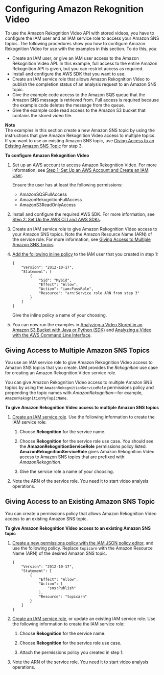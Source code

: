 # Configuring Amazon Rekognition Video<a name="api-video-roles"></a>

To use the Amazon Rekognition Video API with stored videos, you have to configure the IAM user and an IAM service role to access your Amazon SNS topics\. The following procedures show you how to configure Amazon Rekognition Video for use with the examples in this section\. To do this, you: 
+ Create an IAM user, or give an IAM user access to the Amazon Rekognition Video API\. In this example, full access to the entire Amazon Rekognition API is given, but you can restrict access as required\.
+ Install and configure the AWS SDK that you want to use\. 
+ Create an IAM service role that allows Amazon Rekognition Video to publish the completion status of an analysis request to an Amazon SNS topic\. 
+ Give the example code access to the Amazon SQS queue that the Amazon SNS message is retrieved from\. Full access is required because the example code deletes the message from the queue\.
+ Give the example code read access to the Amazon S3 bucket that contains the stored video file\. 

**Note**  
The examples in this section create a new Amazon SNS topic by using the instructions that give Amazon Rekognition Video access to multiple topics\. If you want to use an existing Amazon SNS topic, use [Giving Access to an Existing Amazon SNS Topic](#api-video-roles-single-topics) for step 3\.

**To configure Amazon Rekognition Video**

1. Set up an AWS account to access Amazon Rekognition Video\. For more information, see [Step 1: Set Up an AWS Account and Create an IAM User](setting-up.md)\.

   Ensure the user has at least the following permissions:
   + AmazonSQSFullAccess
   + AmazonRekognitionFullAccess
   + AmazonS3ReadOnlyAccess

1. Install and configure the required AWS SDK\. For more information, see [Step 2: Set Up the AWS CLI and AWS SDKs](setup-awscli-sdk.md)\. 

1. Create an IAM service role to give Amazon Rekognition Video access to your Amazon SNS topics\. Note the Amazon Resource Name \(ARN\) of the service role\. For more information, see [Giving Access to Multiple Amazon SNS Topics](#api-video-roles-all-topics)\.

1. [ Add the following inline policy](http://docs.aws.amazon.com/IAM/latest/UserGuide/access_policies_manage-attach-detach.html#embed-inline-policy-console) to the IAM user that you created in step 1: 

   ```
   {
       "Version": "2012-10-17",
       "Statement": [
           {
               "Sid": "MySid",
               "Effect": "Allow",
               "Action": "iam:PassRole",
               "Resource": "arn:Service role ARN from step 3"
           }
       ]
   }
   ```

   Give the inline policy a name of your choosing\.

1. You can now run the examples in [Analyzing a Video Stored in an Amazon S3 Bucket with Java or Python \(SDK\)](video-analyzing-with-sqs.md) and [Analyzing a Video with the AWS Command Line Interface](video-cli-commands.md)\.

## Giving Access to Multiple Amazon SNS Topics<a name="api-video-roles-all-topics"></a>

You use an IAM service role to give Amazon Rekognition Video access to Amazon SNS topics that you create\. IAM provides the *Rekognition* use case for creating an Amazon Rekognition Video service role\.

You can give Amazon Rekognition Video access to multiple Amazon SNS topics by using the `AmazonRekognitionServiceRole` permissions policy and prepending the topic names with *AmazonRekognition*—for example, `AmazonRekognitionMyTopicName`\. 

**To give Amazon Rekognition Video access to multiple Amazon SNS topics**

1. [Create an IAM service role](http://docs.aws.amazon.com/IAM/latest/UserGuide/id_roles_create_for-service.html?icmpid=docs_iam_console)\. Use the following information to create the IAM service role:

   1. Choose **Rekognition** for the service name\.

   1. Choose **Rekognition** for the service role use case\. You should see the **AmazonRekognitionServiceRole** permissions policy listed\. **AmazonRekognitionServiceRole** gives Amazon Rekognition Video access to Amazon SNS topics that are prefixed with *AmazonRekognition*\.

   1. Give the service role a name of your choosing\.

1. Note the ARN of the service role\. You need it to start video analysis operations\.

## Giving Access to an Existing Amazon SNS Topic<a name="api-video-roles-single-topics"></a>

You can create a permissions policy that allows Amazon Rekognition Video access to an existing Amazon SNS topic\.

**To give Amazon Rekognition Video access to an existing Amazon SNS topic**

1. [ Create a new permissions policy with the IAM JSON policy editor](http://docs.aws.amazon.com/IAM/latest/UserGuide/access_policies_create.html#access_policies_create-json-editor), and use the following policy\. Replace `topicarn` with the Amazon Resource Name \(ARN\) of the desired Amazon SNS topic\.

   ```
   {
       "Version": "2012-10-17",
       "Statement": [
           {
               "Effect": "Allow",
               "Action": [
                   "sns:Publish"
               ],
               "Resource": "topicarn"
           }
       ]
   }
   ```

1. [Create an IAM service role](http://docs.aws.amazon.com/IAM/latest/UserGuide/id_roles_create_for-service.html?icmpid=docs_iam_console), or update an existing IAM service role\. Use the following information to create the IAM service role:

   1. Choose **Rekognition** for the service name\.

   1. Choose **Rekognition** for the service role use case\.

   1. Attach the permissions policy you created in step 1\.

1. Note the ARN of the service role\. You need it to start video analysis operations\.
